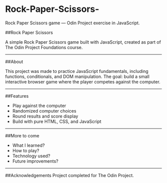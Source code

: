 # Rock-Paper-Scissors-
Rock Paper Scissors game — Odin Project exercise in JavaScript.


##Rock Paper Scissors

A simple Rock Paper Scissors game built with JavaScript, created as part of The Odin Project
 Foundations course.

 ---

 ##About 
 
This project was made to practice JavaScript fundamentals, including functions, conditionals, and DOM manipulation.
The goal: build a small interactive browser game where the player competes against the computer.

---

##Features

- Play against the computer
- Randomized computer choices
- Round results and score display
- Build with pure HTML, CSS, and JavaScript

---

##More to come

- What I learned?
- How to play?
- Technology used?
- Future improvements?

---

##Acknowledgements
Project completed for The Odin Project.
